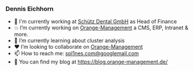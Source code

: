 ### Dennis Eichhorn

- :office: I'm currently working at [Schütz Dental GmbH](https://www.schuetz-dental.de/) as Head of Finance
- :boom: I’m currently working on [Orange-Management](https://github.com/Orange-Management/) a CMS, ERP, Intranet & more.
- :seedling: I’m currently learning about cluster analysis
- :heart: I’m looking to collaborate on [Orange-Management](https://github.com/Orange-Management/)
- :mailbox: How to reach me: spl1nes.com@googlemail.com
- :pencil: You can find my blog at https://blog.orange-management.de/
